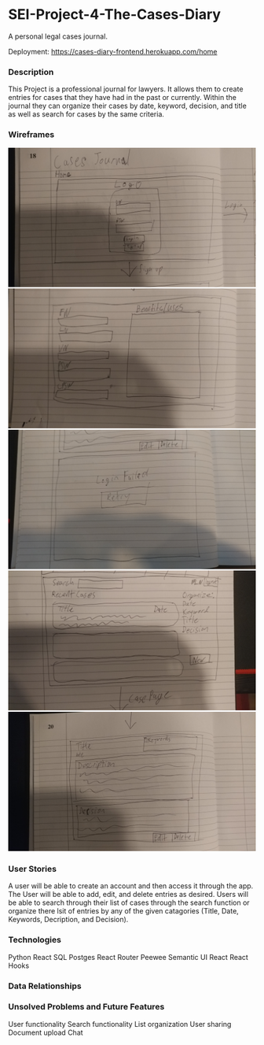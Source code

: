 # SEI-Project-4-The-Cases-Diary
A personal legal cases journal.

Deployment: https://cases-diary-frontend.herokuapp.com/home

### Description 

This Project is a professional journal for lawyers. It allows them to create entries for cases that they have had in the past or currently. Within the journal they can organize their cases by date, keyword, decision, and title as well as search for cases by the same criteria.

### Wireframes

![Wireframe 1](readme-assets/WF1.jpg)
![Wireframe 2](readme-assets/WF2.jpg)
![Wireframe 2](readme-assets/WF2-1.jpg)
![Wireframe 3](readme-assets/WF3.jpg)
![Wireframe 4](readme-assets/WF4.jpg)

### User Stories

A user will be able to create an account and then access it through the app. The User will be able to add, edit, and delete entries as desired. Users will be able to search through their list of cases through the search function or organize there lsit of entries by any of the given catagories (Title, Date, Keywords, Decription, and Decision).

### Technologies

Python
React
SQL
Postges
React Router
Peewee
Semantic UI React
React Hooks

### Data Relationships



### Unsolved Problems and Future Features

User functionality
Search functionality
List organization 
User sharing
Document upload
Chat
